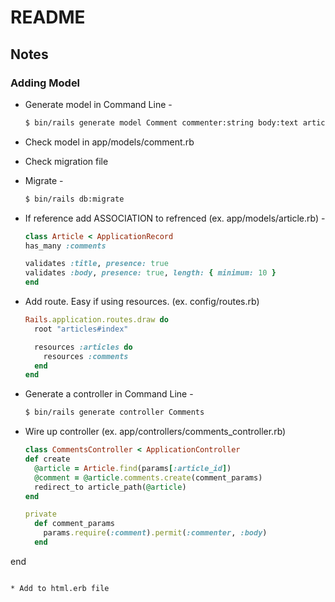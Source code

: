 # README

## Notes

### Adding Model
* Generate model in Command Line - 
  ```bash
  $ bin/rails generate model Comment commenter:string body:text article:references
  ```
* Check model in app/models/comment.rb
* Check migration file
* Migrate - 
  ```bash
  $ bin/rails db:migrate
  ```
* If reference add ASSOCIATION to refrenced (ex. app/models/article.rb) - 
  ```ruby
  class Article < ApplicationRecord
  has_many :comments

  validates :title, presence: true
  validates :body, presence: true, length: { minimum: 10 }
  end
  ```
* Add route. Easy if using resources. (ex. config/routes.rb)
  ```ruby
  Rails.application.routes.draw do
    root "articles#index"

    resources :articles do
      resources :comments
    end
  end
  ```
* Generate a controller in Command Line - 
  ```bash
  $ bin/rails generate controller Comments
  ```

* Wire up controller (ex. app/controllers/comments_controller.rb)
  ```ruby
  class CommentsController < ApplicationController
  def create
    @article = Article.find(params[:article_id])
    @comment = @article.comments.create(comment_params)
    redirect_to article_path(@article)
  end

  private
    def comment_params
      params.require(:comment).permit(:commenter, :body)
    end
end
  ```

* Add to html.erb file